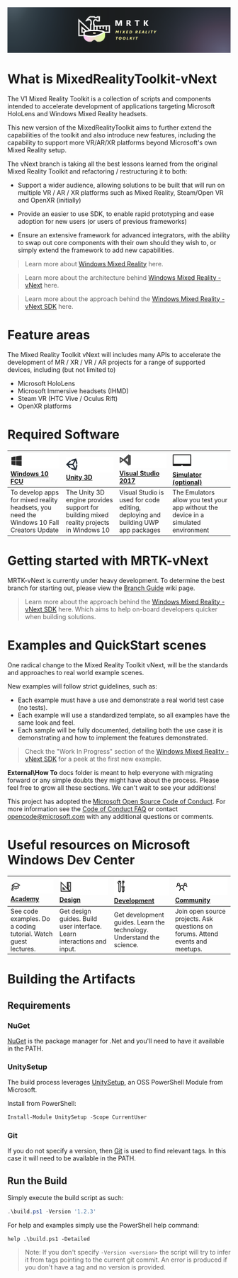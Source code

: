 <img src="External/ReadMeImages/MRTK_Logo_Rev.png">

# What is MixedRealityToolkit-vNext
The V1 Mixed Reality Toolkit is a collection of scripts and components intended to accelerate development of applications targeting Microsoft HoloLens and Windows Mixed Reality headsets.

This new version of the MixedRealityToolkit aims to further extend the capabilities of the toolkit and also introduce new features, including the capability to support more VR/AR/XR platforms beyond Microsoft's own Mixed Reality setup.

The vNext branch is taking all the best lessons learned from the original Mixed Reality Toolkit and refactoring / restructuring it to both:

* Support a wider audience, allowing solutions to be built that will run on multiple VR / AR / XR platforms such as Mixed Reality,  Steam/Open VR and OpenXR (initially)

* Provide an easier to use SDK, to enable rapid prototyping and ease adoption for new users (or users of previous frameworks)

* Ensure an extensive framework for advanced integrators, with the ability to swap out core components with their own should they wish to, or simply extend the framework to add new capabilities.

> Learn more about [Windows Mixed Reality](https://www.microsoft.com/en-gb/windows/windows-mixed-reality) here.

> Learn more about the architecture behind [Windows Mixed Reality - vNext](/MRTK-vNext.md) here.

> Learn more about the approach behind the [Windows Mixed Reality - vNext SDK](/MRTK-SDK.md) here.

# Feature areas
The Mixed Reality Toolkit vNext will includes many APIs to accelerate the development of MR / XR / VR / AR projects for a range of supported devices, including (but not limited to)

 - Microsoft HoloLens
 - Microsoft Immersive headsets (IHMD)
 - Steam VR (HTC Vive / Oculus Rift)
 - OpenXR platforms

 # Required Software
| [![Windows 10 Creators Update](External/ReadMeImages/MRTK170802_Short_17.png)](https://www.microsoft.com/software-download/windows10) [Windows 10 FCU](https://www.microsoft.com/software-download/windows10)| [![Unity](External/ReadMeImages/MRTK170802_Short_18.png)](https://unity3d.com/get-unity/download/archive) [Unity 3D](https://unity3d.com/get-unity/download/archive)| [![Visual Studio 2017](External/ReadMeImages/MRTK170802_Short_19.png)](http://dev.windows.com/downloads) [Visual Studio 2017](http://dev.windows.com/downloads)| [![Simulator (optional)](External/ReadMeImages/MRTK170802_Short_20.png)](https://go.microsoft.com/fwlink/?linkid=852626) [Simulator (optional)](https://go.microsoft.com/fwlink/?linkid=852626)|
| :--- | :--- | :--- | :--- |
| To develop apps for mixed reality headsets, you need the Windows 10 Fall Creators Update | The Unity 3D engine provides support for building mixed reality projects in Windows 10 | Visual Studio is used for code editing, deploying and building UWP app packages | The Emulators allow you test your app without the device in a simulated environment |

# Getting started with MRTK-vNext
MRTK-vNext is currently under heavy development. To determine the best branch for starting out, please view the [Branch Guide](https://github.com/Microsoft/MixedRealityToolkit-Unity/wiki/Branch-Guide) wiki page.

> Learn more about the approach behind the [Windows Mixed Reality - vNext SDK](/MRTK-SDK.md) here.  Which aims to help on-board developers quicker when building solutions.


# Examples and QuickStart scenes
One radical change to the Mixed Reality Toolkit vNext, will be the standards and approaches to real world example scenes.

New examples will follow strict guidelines, such as:

* Each example must have a use and demonstrate a real world test case (no tests).
* Each example will use a standardized template, so all examples have the same look and feel.
* Each sample will be fully documented, detailing both the use case it is demonstrating and how to implement the features demonstrated.

> Check the "Work In Progress" section of the [Windows Mixed Reality - vNext SDK](/MRTK-SDK.md) for a peek at the first new example.


**External\How To** docs folder is meant to help everyone with migrating forward or any simple doubts they might have about the process.
Please feel free to grow all these sections. We can't wait to see your additions!

This project has adopted the [Microsoft Open Source Code of Conduct](https://opensource.microsoft.com/codeofconduct/). 
For more information see the [Code of Conduct FAQ](https://opensource.microsoft.com/codeofconduct/faq/) or contact [opencode@microsoft.com](mailto:opencode@microsoft.com) with any additional questions or comments.

# Useful resources on Microsoft Windows Dev Center
| ![Academy](External/ReadMeImages/icon_academy.png) [Academy](https://developer.microsoft.com/en-us/windows/mixed-reality/academy)| ![Design](External/ReadMeImages/icon_design.png) [Design](https://developer.microsoft.com/en-us/windows/mixed-reality/design)| ![Development](External/ReadMeImages/icon_development.png) [Development](https://developer.microsoft.com/en-us/windows/mixed-reality/development)| ![Community)](External/ReadMeImages/icon_community.png) [Community](https://developer.microsoft.com/en-us/windows/mixed-reality/community)|
| :--------------------- | :----------------- | :------------------ | :------------------------ |
| See code examples. Do a coding tutorial. Watch guest lectures.          | Get design guides. Build user interface. Learn interactions and input.     | Get development guides. Learn the technology. Understand the science.       | Join open source projects. Ask questions on forums. Attend events and meetups. |

# Building the Artifacts

## Requirements

### NuGet
[NuGet](https://www.nuget.org/downloads) is the package manager for .Net and you'll need to have it available in the PATH.

### UnitySetup
The build process leverages [UnitySetup](https://www.powershellgallery.com/packages/UnitySetup), an OSS PowerShell Module from Microsoft. 

Install from PowerShell:

```powershell
Install-Module UnitySetup -Scope CurrentUser
```

### Git
If you do not specify a version, then [Git](https://git-scm.com/downloads) is used to find relevant tags. In this case it will need to be available in the PATH.

## Run the Build
Simply execute the build script as such:

```powershell
.\build.ps1 -Version '1.2.3'
```
For help and examples simply use the PowerShell help command:
```
help .\build.ps1 -Detailed
```

> Note: If you don't specify `-Version <version>` the script will try to infer it from tags pointing to the current git commit. An error is produced if you don't have a tag and no version is provided.
